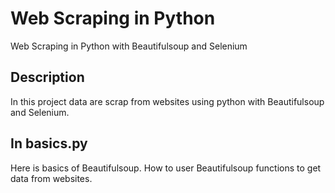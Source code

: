 # Web Scraping in Python
Web Scraping in Python with Beautifulsoup and Selenium 

## Description

In this project data are scrap from websites using python with Beautifulsoup and Selenium. 

## In basics.py

Here is basics of Beautifulsoup. How to user Beautifulsoup functions to get data from websites.


